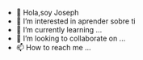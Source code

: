 - 👋 Hola,soy Joseph
- 👀 I’m interested in aprender sobre ti
- 🌱 I’m currently learning ...
- 💞️ I’m looking to collaborate on ...
- 📫 How to reach me ...

<!---
Josephmontero/Josephmontero is a ✨ special ✨ repository because its `README.md` (this file) appears on your GitHub profile.
You can click the Preview link to take a look at your changes.
--->
